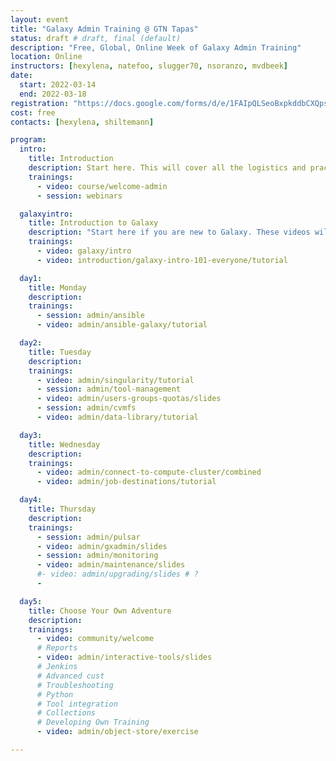 ```yaml
---
layout: event
title: "Galaxy Admin Training @ GTN Tapas"
status: draft # draft, final (default)
description: "Free, Global, Online Week of Galaxy Admin Training"
location: Online
instructors: [hexylena, natefoo, slugger70, nsoranzo, mvdbeek]
date:
  start: 2022-03-14
  end: 2022-03-18
registration: "https://docs.google.com/forms/d/e/1FAIpQLSeoBxpkddbCXQps6p71lWit09Tt3qBQ1ewWraz4k0XmaX4_yg/viewform?usp=sf_link"
cost: free
contacts: [hexylena, shiltemann]

program:
  intro:
    title: Introduction
    description: Start here. This will cover all the logistics and practical information for this training week.
    trainings:
      - video: course/welcome-admin
      - session: webinars

  galaxyintro:
    title: Introduction to Galaxy
    description: "Start here if you are new to Galaxy. These videos will introduce you to the Galaxy platform, and walk you through your first analyses"
    trainings:
      - video: galaxy/intro
      - video: introduction/galaxy-intro-101-everyone/tutorial

  day1:
    title: Monday
    description:
    trainings:
      - session: admin/ansible
      - video: admin/ansible-galaxy/tutorial

  day2:
    title: Tuesday
    description:
    trainings:
      - video: admin/singularity/tutorial
      - session: admin/tool-management
      - video: admin/users-groups-quotas/slides
      - session: admin/cvmfs
      - video: admin/data-library/tutorial

  day3:
    title: Wednesday
    description:
    trainings:
      - video: admin/connect-to-compute-cluster/combined
      - video: admin/job-destinations/tutorial

  day4:
    title: Thursday
    description:
    trainings:
      - session: admin/pulsar
      - video: admin/gxadmin/slides
      - session: admin/monitoring
      - video: admin/maintenance/slides
      #- video: admin/upgrading/slides # ?
      -

  day5:
    title: Choose Your Own Adventure
    description:
    trainings:
      - video: community/welcome
      # Reports
      - video: admin/interactive-tools/slides
      # Jenkins
      # Advanced cust
      # Troubleshooting
      # Python
      # Tool integration
      # Collections
      # Developing Own Training
      - video: admin/object-store/exercise

---
```


